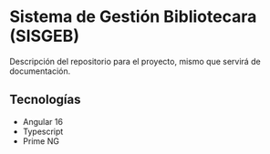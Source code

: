 # Sistema de Gestión Bibliotecara (SISGEB)
Descripción del repositorio para el proyecto, mismo que servirá de documentación.

## Tecnologías
- Angular 16
- Typescript
- Prime NG
